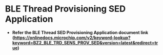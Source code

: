 # BLE Thread Provisioning SED Application

-   **Refer the BLE Thread SED Provisioning Application document link (https://onlinedocs.microchip.com/v2/keyword-lookup?keyword=BZ2_BLE_TRD_SENS_PROV_SED&version=latest&redirect=true)**